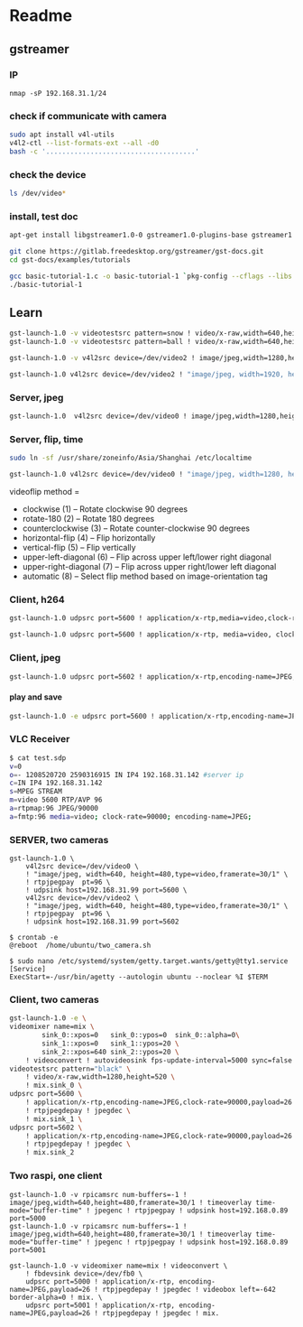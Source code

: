 # Readme

## gstreamer

### IP
```
nmap -sP 192.168.31.1/24
```

### check if communicate with camera
```bash
sudo apt install v4l-utils
v4l2-ctl --list-formats-ext --all -d0
bash -c '.....................................'
```

### check the device 
```bash
ls /dev/video*
```

### install, test doc
```bash
apt-get install libgstreamer1.0-0 gstreamer1.0-plugins-base gstreamer1.0-plugins-good gstreamer1.0-plugins-bad gstreamer1.0-plugins-ugly gstreamer1.0-libav gstreamer1.0-doc gstreamer1.0-tools gstreamer1.0-x gstreamer1.0-alsa gstreamer1.0-gl gstreamer1.0-gtk3 gstreamer1.0-qt5 gstreamer1.0-pulseaudio

git clone https://gitlab.freedesktop.org/gstreamer/gst-docs.git
cd gst-docs/examples/tutorials

gcc basic-tutorial-1.c -o basic-tutorial-1 `pkg-config --cflags --libs gstreamer-1.0`
./basic-tutorial-1
```

## Learn
```bash
gst-launch-1.0 -v videotestsrc pattern=snow ! video/x-raw,width=640,height=480 ! autovideosink
gst-launch-1.0 -v videotestsrc pattern=ball ! video/x-raw,width=640,height=480 ! autovideosink

gst-launch-1.0 -v v4l2src device=/dev/video2 ! image/jpeg,width=1280,height=720,type=video,framerate=30/1 ! jpegdec ! autovideosink

gst-launch-1.0 v4l2src device=/dev/video2 ! "image/jpeg, width=1920, height=1080" ! jpegdec ! autovideosink
```

### Server, jpeg  
```bash
gst-launch-1.0  v4l2src device=/dev/video0 ! image/jpeg,width=1280,height=720,type=video,framerate=30/1 ! jpegdec ! videoscale ! videoconvert ! x264enc ! rtph264pay ! udpsink host=192.168.31.99 port=5600
```

### Server, flip, time
```bash
sudo ln -sf /usr/share/zoneinfo/Asia/Shanghai /etc/localtime

gst-launch-1.0 v4l2src device=/dev/video0 ! "image/jpeg, width=1280, height=720,type=video,framerate=30/1"  ! jpegdec ! videoflip method=none ! timeoverlay halignment=right valignment=bottom ! clockoverlay halignment=left valignment=bottom time-format="%Y/%m/%d %H:%M:%S" ! jpegenc  ! rtpjpegpay  pt=96 ! queue ! udpsink host=192.168.31.99 port=5600
```

videoflip method = 
- clockwise (1) – Rotate clockwise 90 degrees
- rotate-180 (2) – Rotate 180 degrees
- counterclockwise (3) – Rotate counter-clockwise 90 degrees
- horizontal-flip (4) – Flip horizontally
- vertical-flip (5) – Flip vertically
- upper-left-diagonal (6) – Flip across upper left/lower right diagonal
- upper-right-diagonal (7) – Flip across upper right/lower left diagonal
- automatic (8) – Select flip method based on image-orientation tag

### Client, h264
```bash
gst-launch-1.0 udpsrc port=5600 ! application/x-rtp,media=video,clock-rate=90000,encoding-name=H264 ! rtph264depay ! h264parse ! avdec_h264 ! videoconvert ! autovideosink

gst-launch-1.0 udpsrc port=5600 ! application/x-rtp, media=video, clock-rate=90000, encoding-name=H264 ! rtph264depay ! avdec_h264 ! autovideosink fps-update-interval=1000 sync=false
```

### Client, jpeg
```bash
gst-launch-1.0 udpsrc port=5602 ! application/x-rtp,encoding-name=JPEG,clock-rate=90000,payload=26 ! rtpjpegdepay ! jpegdec ! autovideosink fps-update-interval=1000 sync=false
```

#### play and save
```bash
gst-launch-1.0 -e udpsrc port=5600 ! application/x-rtp,encoding-name=JPEG,clock-rate=90000,payload=26 ! rtpjpegdepay ! jpegdec ! videoconvert ! tee name=splitter ! queue ! autovideosink sync=false splitter. ! queue ! x264enc pass=quant ! matroskamux ! filesink location=video_l_$(date +"%Y-%m-%d_%H-%M").mkv
```
### VLC Receiver
```bash
$ cat test.sdp
v=0
o=- 1208520720 2590316915 IN IP4 192.168.31.142 #server ip
c=IN IP4 192.168.31.142
s=MPEG STREAM
m=video 5600 RTP/AVP 96
a=rtpmap:96 JPEG/90000
a=fmtp:96 media=video; clock-rate=90000; encoding-name=JPEG; 
```

### SERVER, two cameras
```
gst-launch-1.0 \
    v4l2src device=/dev/video0 \
    ! "image/jpeg, width=640, height=480,type=video,framerate=30/1" \
    ! rtpjpegpay  pt=96 \
    ! udpsink host=192.168.31.99 port=5600 \
    v4l2src device=/dev/video2 \
    ! "image/jpeg, width=640, height=480,type=video,framerate=30/1" \
    ! rtpjpegpay  pt=96 \
    ! udpsink host=192.168.31.99 port=5602

$ crontab -e
@reboot  /home/ubuntu/two_camera.sh

$ sudo nano /etc/systemd/system/getty.target.wants/getty@tty1.service
[Service]
ExecStart=-/usr/bin/agetty --autologin ubuntu --noclear %I $TERM
```

### Client, two cameras
```bash
gst-launch-1.0 -e \
videomixer name=mix \
        sink_0::xpos=0   sink_0::ypos=0  sink_0::alpha=0\
        sink_1::xpos=0   sink_1::ypos=20 \
        sink_2::xpos=640 sink_2::ypos=20 \
    ! videoconvert ! autovideosink fps-update-interval=5000 sync=false \
videotestsrc pattern="black" \
    ! video/x-raw,width=1280,height=520 \
    ! mix.sink_0 \
udpsrc port=5600 \
    ! application/x-rtp,encoding-name=JPEG,clock-rate=90000,payload=26 \
    ! rtpjpegdepay ! jpegdec \
    ! mix.sink_1 \
udpsrc port=5602 \
    ! application/x-rtp,encoding-name=JPEG,clock-rate=90000,payload=26 \
    ! rtpjpegdepay ! jpegdec \
    ! mix.sink_2

```



### Two raspi, one client 
```
gst-launch-1.0 -v rpicamsrc num-buffers=-1 ! image/jpeg,width=640,height=480,framerate=30/1 ! timeoverlay time-mode="buffer-time" ! jpegenc ! rtpjpegpay ! udpsink host=192.168.0.89 port=5000
gst-launch-1.0 -v rpicamsrc num-buffers=-1 ! image/jpeg,width=640,height=480,framerate=30/1 ! timeoverlay time-mode="buffer-time" ! jpegenc ! rtpjpegpay ! udpsink host=192.168.0.89 port=5001

gst-launch-1.0 -v videomixer name=mix ! videoconvert \
    ! fbdevsink device=/dev/fb0 \
    udpsrc port=5000 ! application/x-rtp, encoding-name=JPEG,payload=26 ! rtpjpegdepay ! jpegdec ! videobox left=-642 border-alpha=0 ! mix. \
    udpsrc port=5001 ! application/x-rtp, encoding-name=JPEG,payload=26 ! rtpjpegdepay ! jpegdec ! mix.
```
